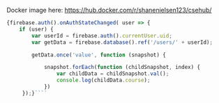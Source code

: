 Docker image here: 
https://hub.docker.com/r/shanenielsen123/csehub/


```javascript
{firebase.auth().onAuthStateChanged( user => {
    if (user) {
        var userId = firebase.auth().currentUser.uid;
        var getData = firebase.database().ref('/users/' + userId);

        getData.once('value', function (snapshot) {

            snapshot.forEach(function (childSnapshot, index) {
                var childData = childSnapshot.val();
                console.log(childData.course);
            })
     });}````
